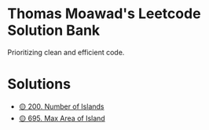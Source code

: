 # Thomas Moawad's Leetcode Solution Bank
Prioritizing clean and efficient code.

# Solutions

- [🟡 200. Number of Islands](https://leetcode.com/problems/number-of-islands/solutions/2987283/dfs-on-each-unvisited-piece-of-land-clean-code/)
- [🟡 695. Max Area of Island](https://leetcode.com/problems/max-area-of-island/solutions/2995428/dfs-on-each-unvisited-piece-of-land-clean-code/)

